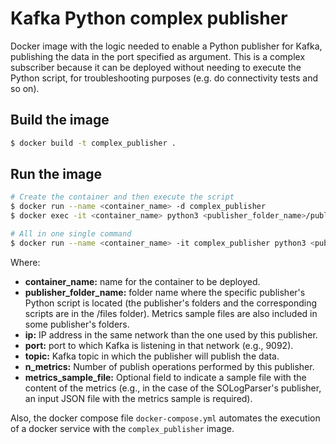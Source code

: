 # Kafka Python complex publisher

Docker image with the logic needed to enable a Python publisher for Kafka, publishing the data in the port specified as argument. This is a complex subscriber because it can be deployed without needing to execute the Python script, for troubleshooting purposes (e.g. do connectivity tests and so on).

## Build the image

```sh
$ docker build -t complex_publisher .
```

## Run the image

```sh
# Create the container and then execute the script
$ docker run --name <container_name> -d complex_publisher
$ docker exec -it <container_name> python3 <publisher_folder_name>/publisher.py <ip>:<port> <topic> <n_metrics> [<publisher_folder_name>/<metrics_sample_file>]

# All in one single command
$ docker run --name <container_name> -it complex_publisher python3 <publisher_folder_name>/publisher.py <ip>:<port> <topic> <n_metrics> [<publisher_folder_name>/<metrics_sample_file>]
```

Where:

* **container_name:** name for the container to be deployed.
* **publisher_folder_name:** folder name where the specific publisher's Python script is located (the publisher's folders and the corresponding scripts are in the /files folder). Metrics sample files are also included in some publisher's folders.
* **ip:** IP address in the same network than the one used by this publisher.
* **port:** port to which Kafka is listening in that network (e.g., 9092).
* **topic:** Kafka topic in which the publisher will publish the data.
* **n_metrics:** Number of publish operations performed by this publisher.
* **metrics_sample_file:** Optional field to indicate a sample file with the content of the metrics (e.g., in the case of the SOLogParser's publisher, an input JSON file with the metrics sample is required).

Also, the docker compose file `docker-compose.yml` automates the execution of a docker service with the `complex_publisher` image.
